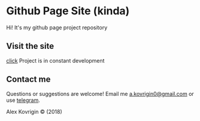 # Github Page Site (kinda)

Hi! It's my github page project repository

## Visit the site
[click](https://alexkovrigin.me/)
Project is in constant development

## Contact me
Questions or suggestions are welcome!
Email me a.kovrigin0@gmail.com or use [telegram](t.me/alex_kovrigin).

Alex Kovrigin :copyright: (2018)
